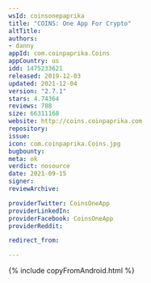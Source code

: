 ```yaml
---
wsId: coinsonepaprika
title: "COINS: One App For Crypto"
altTitle: 
authors:
- danny
appId: com.coinpaprika.Coins
appCountry: us
idd: 1475233621
released: 2019-12-03
updated: 2021-12-04
version: "2.7.1"
stars: 4.74364
reviews: 788
size: 66311168
website: http://coins.coinpaprika.com
repository: 
issue: 
icon: com.coinpaprika.Coins.jpg
bugbounty: 
meta: ok
verdict: nosource
date: 2021-09-15
signer: 
reviewArchive:

providerTwitter: CoinsOneApp
providerLinkedIn: 
providerFacebook: CoinsOneApp
providerReddit: 

redirect_from:

---
```


{% include copyFromAndroid.html %}
